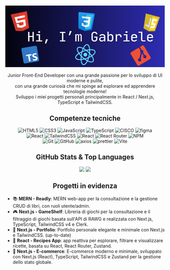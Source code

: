 <p align="center">
  <img src="cover.png" alt="COVER">
</p>

<p align="center">
  Junior Front-End Developer con una grande passione per lo sviluppo di UI moderne e pulite, <br>con una grande curiosià che mi spinge ad esplorare ed apprendere tecnologie moderne! <br>Sviluppo i miei progetti personali principalmente in React / Next.js, TypeScript e TailwindCSS.
</p>

<div align=center>

## Competenze tecniche

![HTML5](https://img.shields.io/badge/html5-%23E34F26.svg?style=for-the-badge&logo=html5&logoColor=white)
![CSS3](https://img.shields.io/badge/css3-%231572B6.svg?style=for-the-badge&logo=css3&logoColor=white)
![JavaScript](https://img.shields.io/badge/javascript-%23323330.svg?style=for-the-badge&logo=javascript&logoColor=%23F7DF1E)
![TypeScript](https://img.shields.io/badge/typescript-%23007ACC.svg?style=for-the-badge&logo=typescript&logoColor=white)
![CISCO](https://img.shields.io/badge/Cisco-1ba0e2?style=for-the-badge&logo=cisco&logoColor=white)
<img src="https://img.shields.io/badge/Figma-F24E1E?style=for-the-badge&logo=figma&logoColor=white" alt="figma"/>
<br>
![React](https://img.shields.io/badge/react-%2320232a.svg?style=for-the-badge&logo=react&logoColor=%2361DAFB)
![TailwindCSS](https://img.shields.io/badge/tailwindcss-%2338B2AC.svg?style=for-the-badge&logo=tailwind-css&logoColor=white)
![React](https://img.shields.io/badge/zustand-%2320232a.svg?style=for-the-badge&logo=react&logoColor=%2361DAFB)
![React Router](https://img.shields.io/badge/React_Router-CA4245?style=for-the-badge&logo=react-router&logoColor=white)
![NPM](https://img.shields.io/badge/NPM-%23CB3837.svg?style=for-the-badge&logo=npm&logoColor=white)
<br>
![Git](https://img.shields.io/badge/git-%23F05033.svg?style=for-the-badge&logo=git&logoColor=white)
![GitHub](https://img.shields.io/badge/github-%23121011.svg?style=for-the-badge&logo=github&logoColor=white)
<img src="https://img.shields.io/badge/axios-671ddf?&style=for-the-badge&logo=axios&logoColor=white" alt="axios"/> 
<img src="https://img.shields.io/badge/prettier-1A2C34?style=for-the-badge&logo=prettier&logoColor=F7BA3E" alt="prettier"/>
![Vite](https://img.shields.io/badge/vite-%23646CFF.svg?style=for-the-badge&logo=vite&logoColor=white)

## GitHub Stats & Top Languages
![](https://github-readme-stats.vercel.app/api?username=GabrielePre11&theme=tokyonight&hide_border=false&include_all_commits=false&count_private=false)
![](https://github-readme-stats.vercel.app/api/top-langs/?username=GabrielePre11&theme=tokyonight&hide_border=false&include_all_commits=false&count_private=false&layout=compact)

## Progetti in evidenza
</div>

- 📚 **MERN - Readly**: MERN web-app per la consultazione e la gestione CRUD di libri, con ruoli utente/admin.
- 🎮 **Next.js - GameShelf**: Libreria di giochi per la consultazione e il filtraggio di giochi basata sull'API di RAWG e realizzata con Next.js, TypeScript, TailwindCSS v4 e Clerk.
- 🪪 **Next.js - Portfolio**: Portfolio personale elegante e minimale con Next.js e TailwindCSS. (up-to-date)
- 🌮 **React - Recipes App**: app reattiva per esplorare, filtrare e visualizzare ricette, basata su React, React Router, Zustand.
- 🛒 **Next.js - E-commerce**: E-commerce moderno e minimale, sviluppato con Next.js (React), TypeScript, TailwindCSS e Zustand per la gestione dello stato globale.

<!--
**GabrielePre11/GabrielePre11** is a ✨ _special_ ✨ repository because its `README.md` (this file) appears on your GitHub profile.
-->
